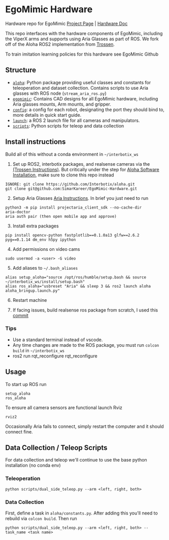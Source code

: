 # EgoMimic Hardware
Hardware repo for EgoMimic [Project Page](https://egomimic.github.io/) | [Hardware Doc](https://docs.google.com/document/d/1ac5yN-IIRzRgKeJleBk5XEHwk4tcsTsFBDvItDau1Nk/edit?tab=t.0#heading=h.axwpytr6n3bk)

This repo interfaces with the hardware components of EgoMimic, including the ViperX arms and supports using Aria Glasses as part of ROS.  We fork off of the Aloha ROS2 implementation from [Trossen](https://github.com/Interbotix/aloha.git).

To train imitation learning policies for this hardware see EgoMimic Github

## Structure
- [``aloha``](./aloha/): Python package providing useful classes and constants for teleoperation and dataset collection.  Contains scripts to use Aria glasses with ROS node (`stream_aria_ros.py`)
- [``egomimic``](./egomimic/): Contains CAD designs for all EgoMimic hardware, including Aria glasses mounts, Arm mounts, and gripper.
- [``config``](./config/): a config for each robot, designating the port they should bind to, more details in quick start guide.
- [``launch``](./launch): a ROS 2 launch file for all cameras and manipulators.
- [``scripts``](./scripts/): Python scripts for teleop and data collection


## Install instructions
Build all of this without a conda environment in `~/interbotix_ws`
1. Set up ROS2, interbotix packages, and realsense cameras via the [(Trossen Instructions)](https://docs.trossenrobotics.com/aloha_docs/getting_started/stationary/software_setup.html).  But critically under the step for [Aloha Software Installation](https://docs.trossenrobotics.com/aloha_docs/getting_started/stationary/software_setup.html#aloha-software-installation), make sure to clone this repo instead

```
IGNORE: git clone https://github.com/Interbotix/aloha.git
git clone git@github.com:SimarKareer/EgoMimic-Hardware.git
```

2. Setup Aria Glasses [Aria Instructions](https://facebookresearch.github.io/projectaria_tools/docs/ARK/sdk/setup).  In brief you just need to run
```
python3 -m pip install projectaria_client_sdk --no-cache-dir
aria-doctor
aria auth pair (then open mobile app and approve)
```
3. Install extra packages
```
pip install opencv-python fastplotlib==0.1.0a13 glfw==2.6.2 pyg==0.1.14 dm_env h5py ipython
```
4. Add permissions on video cams
```
sudo usermod -a <user> -G video
```
5. Add aliases to `~/.bash_aliases`
```
alias setup_aloha="source /opt/ros/humble/setup.bash && source ~/interbotix_ws/install/setup.bash"
alias ros_aloha="usbreset "Aria" && sleep 3 && ros2 launch aloha aloha_bringup.launch.py"
```
6. Restart machine

7. If facing issues, build realsense ros package from scratch, I used this [commit](https://github.com/IntelRealSense/realsense-ros/commit/7c163180e56172f38700d9f3ac9a4205de03765e)

### Tips
- Use a standard terminal instead of vscode.
- Any time changes are made to the ROS package, you must run `colcon build` in `~/interbotix_ws`
- ros2 run rqt_reconfigure rqt_reconfigure


## Usage
To start up ROS run
```
setup_aloha
ros_aloha
```

To ensure all camera sensors are functional launch Rviz
```
rviz2
```

Occasionally Aria fails to connect, simply restart the computer and it should connect fine.

## Data Collection / Teleop Scripts
For data collection and teleop we'll continue to use the base python installation (no conda env)

### Teleoperation
```
python scripts/dual_side_teleop.py --arm <left, right, both>
```

### Data Collection
First, define a task in `aloha/constants.py`.  After adding this you'll need to rebuild via `colcon build`.  Then run
```
python scripts/dual_side_teleop.py --arm <left, right, both> --task_name <task name>
```